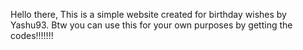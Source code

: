 Hello there,
This is a simple website created for birthday wishes by Yashu93.
Btw you can use this for your own purposes by getting the codes!!!!!!!
